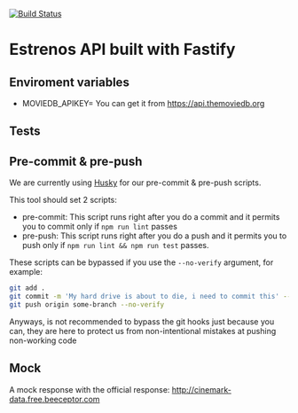[![Build Status](https://travis-ci.com/cine-estrenos/estrenos-api.svg?branch=master)](https://travis-ci.com/cine-estrenos/estrenos-api)

# Estrenos API built with Fastify

## Enviroment variables

- MOVIEDB_APIKEY=
  You can get it from https://api.themoviedb.org

## Tests

## Pre-commit & pre-push

We are currently using [Husky](https://github.com/typicode/husky) for our pre-commit & pre-push scripts.

This tool should set 2 scripts:

- pre-commit: This script runs right after you do a commit and it permits you to commit only if `npm run lint` passes
- pre-push: This script runs right after you do a push and it permits you to push only if `npm run lint && npm run test` passes.

These scripts can be bypassed if you use the `--no-verify` argument, for example:

```bash
git add .
git commit -m 'My hard drive is about to die, i need to commit this' --no-verify
git push origin some-branch --no-verify
```

Anyways, is not recommended to bypass the git hooks just because you can, they are here to protect us from non-intentional mistakes at pushing non-working code

## Mock

A mock response with the official response: http://cinemark-data.free.beeceptor.com
